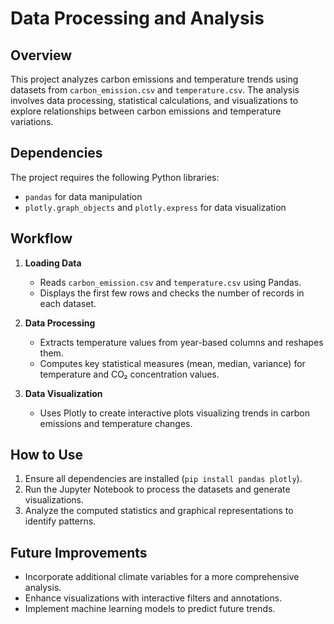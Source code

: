 # Data Processing and Analysis

## Overview
This project analyzes carbon emissions and temperature trends using datasets from `carbon_emission.csv` and `temperature.csv`. The analysis involves data processing, statistical calculations, and visualizations to explore relationships between carbon emissions and temperature variations.

## Dependencies
The project requires the following Python libraries:
- `pandas` for data manipulation
- `plotly.graph_objects` and `plotly.express` for data visualization

## Workflow
1. **Loading Data**
   - Reads `carbon_emission.csv` and `temperature.csv` using Pandas.
   - Displays the first few rows and checks the number of records in each dataset.

2. **Data Processing**
   - Extracts temperature values from year-based columns and reshapes them.
   - Computes key statistical measures (mean, median, variance) for temperature and CO₂ concentration values.

3. **Data Visualization**
   - Uses Plotly to create interactive plots visualizing trends in carbon emissions and temperature changes.

## How to Use
1. Ensure all dependencies are installed (`pip install pandas plotly`).
2. Run the Jupyter Notebook to process the datasets and generate visualizations.
3. Analyze the computed statistics and graphical representations to identify patterns.

## Future Improvements
- Incorporate additional climate variables for a more comprehensive analysis.
- Enhance visualizations with interactive filters and annotations.
- Implement machine learning models to predict future trends.
